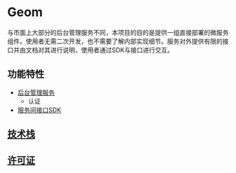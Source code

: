 # Geom

与市面上大部分的后台管理服务不同，本项目的目的是提供一组直接部署的微服务组件。使用者无需二次开发，也不需要了解内部实现细节。服务对外提供有限的接口并由文档对其进行说明，使用者通过SDK与接口进行交互。

## 功能特性

- [后台管理服务](./geom-service/geom-service-admin/README.md)
  - 认证
- [服务间接口SDK](./geom-proto/README.md)

## [技术栈](https://xezzon.github.io/geom-spring-boot/dependencies.html)

## [许可证](https://xezzon.github.io/geom-spring-boot/licenses.html)
